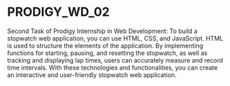 # PRODIGY_WD_02
Second Task of Prodigy Internship in Web Development: To build a stopwatch web application, you can use HTML, CSS, and JavaScript. HTML is used to structure the elements of the application. 
By implementing functions for starting, pausing, and resetting the stopwatch, as well as tracking and displaying lap times, users can accurately measure and record time intervals. 
With these technologies and functionalities, you can create an interactive and user-friendly stopwatch web application.
